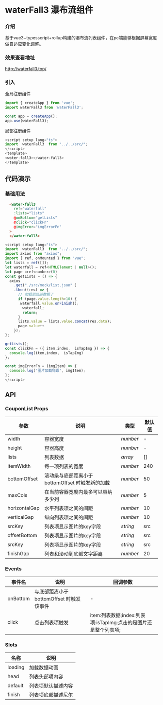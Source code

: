 # waterFall3 瀑布流组件

### 介绍
基于vue3+typesscript+rollup构建的瀑布流列表组件，在pc端能够根据屏幕宽度做自适应变化调整。

### 效果查看地址
http://waterfall3.top/

### 引入

全局注册组件

```js
import { createApp } from 'vue';
import waterFall3 from 'waterFall3';

const app = createApp();
app.use(waterFall3);
```

局部注册组件
```js
<script setup lang="ts">
import  waterFall3  from "../../src/";
</script>
<template>
<water-fall3></water-fall3> 
</template>
```


## 代码演示

### 基础用法
```html
  <water-fall3
    ref="waterfall"
    :lists="lists"
    @onBottom="getLists"
    @click="clickFn"
    @imgError="imgErrorFn"
  >
  </water-fall3>
```
```js
<script setup lang="ts">
import  waterFall3  from "../../src/";
import axios from "axios";
import { ref, onMounted } from "vue";
let lists = ref([]);
let waterfall = ref<HTMLElement | null>();
let page =ref<number>(0)
const getLists = () => {
  axios
    .get("./src/mock/list.json" )
    .then((res) => {
      // 加载到底部数据了
      if (page.value.length>10) {
       waterfall.value.onFinish();
        waterfall;
        return;
      }
      lists.value = lists.value.concat(res.data);
      page.value++
    });
};

getLists();
const clickFn = ({ item,index,  isTapImg }) => {
  console.log(item,index,  isTapImg)
};

const imgErrorFn = (imgItem) => {
  console.log("图片加载错误", imgItem);
};
</script>
```

## API


### CouponList Props

| 参数 | 说明 | 类型 | 默认值 |
| --- | --- | --- | --- |
| width | 容器宽度 | _number_ | - |
| height | 容器高度 | _number_ | - |
| lists | 列表数据 | _array_ | [] |
| itemWidth | 每一项列表的宽度 | _number_ | 240 |
| bottomOffset | 滚动条与底部距离小于 bottomOffset 时触发新的加载 | _number_ | 50 |
| maxCols | 在当前容器宽度内最多可以容纳多少列 | _number_ | 5 |
| horizontalGap | 水平列表项之间的间距 | _number_ | 10 |
| verticalGap | 纵向列表项之间的间距 | _number_ | 10 |
| srcKey | 列表项显示图片的key字段 | _string_ | src |
| offsetBottom | 列表项显示图片的key字段 | _string_ | src |
| srcKey | 列表项显示图片的key字段 | _string_ | src |
| finishGap | 列表和滚动到底部文字距离 | _number_ | 20 |



###  Events

| 事件名   | 说明           | 回调参数                |
| -------- | -------------- | ----------------------- |
| onBottom   | 与底部距离小于 bottomOffset 时触发该事件 | - |
| click | 点击列表项触发 | item:列表数据;index:列表项:isTapImg:点击的是图片还是整个列表项;           |

### Slots

| 名称                           | 说明                 |
| ------------------------------ | -------------------- |
| loading       | 加载数据动画       |
| head | 列表头部项内容 |
| default | 列表项默认描述内容 |
| finish | 列表项底部描述尼尔 |


